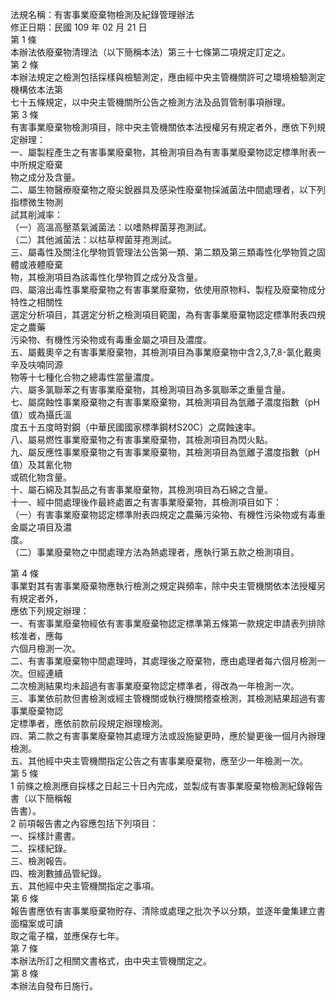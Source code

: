 法規名稱：有害事業廢棄物檢測及紀錄管理辦法  
修正日期：民國 109 年 02 月 21 日  
第 1 條  
本辦法依廢棄物清理法（以下簡稱本法）第三十七條第二項規定訂定之。  
第 2 條  
本辦法規定之檢測包括採樣與檢驗測定，應由經中央主管機關許可之環境檢驗測定機構依本法第  
七十五條規定，以中央主管機關所公告之檢測方法及品質管制事項辦理。  
第 3 條  
有害事業廢棄物檢測項目，除中央主管機關依本法授權另有規定者外，應依下列規定辦理：  
一、屬製程產生之有害事業廢棄物，其檢測項目為有害事業廢棄物認定標準附表一中所規定廢棄  
物之成分及含量。  
二、屬生物醫療廢棄物之廢尖銳器具及感染性廢棄物採滅菌法中間處理者，以下列指標微生物測  
試其削減率：  
（一）高溫高壓蒸氣滅菌法：以嗜熱桿菌芽孢測試。  
（二）其他滅菌法：以枯草桿菌芽孢測試。  
三、屬毒性及關注化學物質管理法公告第一類、第二類及第三類毒性化學物質之固體或液體廢棄  
物，其檢測項目為該毒性化學物質之成分及含量。  
四、屬溶出毒性事業廢棄物之有害事業廢棄物，依使用原物料、製程及廢棄物成分特性之相關性  
選定分析項目，其選定分析之檢測項目範圍，為有害事業廢棄物認定標準附表四規定之農藥  
污染物、有機性污染物或有毒重金屬之項目及濃度。  
五、屬戴奧辛之有害事業廢棄物，其檢測項目為事業廢棄物中含2,3,7,8-氯化戴奧辛及呋喃同源  
物等十七種化合物之總毒性當量濃度。  
六、屬多氯聯苯之有害事業廢棄物，其檢測項目為多氯聯苯之重量含量。  
七、屬腐蝕性事業廢棄物之有害事業廢棄物，其檢測項目為氫離子濃度指數（pH值）或為攝氏溫  
度五十五度時對鋼（中華民國國家標準鋼材S20C）之腐蝕速率。  
八、屬易燃性事業廢棄物之有害事業廢棄物，其檢測項目為閃火點。  
九、屬反應性事業廢棄物之有害事業廢棄物，其檢測項目為氫離子濃度指數（pH值）及其氰化物  
或硫化物含量。  
十、屬石綿及其製品之有害事業廢棄物，其檢測項目為石綿之含量。  
十一、經中間處理後作最終處置之有害事業廢棄物，其檢測項目如下：  
（一）有害事業廢棄物認定標準附表四規定之農藥污染物、有機性污染物或有毒重金屬之項目及濃  
度。  
（二）事業廢棄物之中間處理方法為熱處理者，應執行第五款之檢測項目。  


第 4 條  
事業對其有害事業廢棄物應執行檢測之規定與頻率，除中央主管機關依本法授權另有規定者外，  
應依下列規定辦理：  
一、有害事業廢棄物經依有害事業廢棄物認定標準第五條第一款規定申請表列排除核准者，應每  
六個月檢測一次。  
二、有害事業廢棄物中間處理時，其處理後之廢棄物，應由處理者每六個月檢測一次。但經連續  
二次檢測結果均未超過有害事業廢棄物認定標準者，得改為一年檢測一次。  
三、事業依前款但書檢測或經主管機關或執行機關稽查檢測，其檢測結果超過有害事業廢棄物認  
定標準者，應依前款前段規定辦理檢測。  
四、第二款之有害事業廢棄物其處理方法或設施變更時，應於變更後一個月內辦理檢測。  
五、其他經中央主管機關指定公告之有害事業廢棄物，應至少一年檢測一次。  
第 5 條  
1 前條之檢測應自採樣之日起三十日內完成，並製成有害事業廢棄物檢測紀錄報告書（以下簡稱報  
告書）。  
2 前項報告書之內容應包括下列項目：  
一、採樣計畫書。  
二、採樣紀錄。  
三、檢測報告。  
四、檢測數據品管紀錄。  
五、其他經中央主管機關指定之事項。  
第 6 條  
報告書應依有害事業廢棄物貯存、清除或處理之批次予以分類，並逐年彙集建立書面檔案或可讀  
取之電子檔，並應保存七年。  
第 7 條  
本辦法所訂之相關文書格式，由中央主管機關定之。  
第 8 條  
本辦法自發布日施行。  


